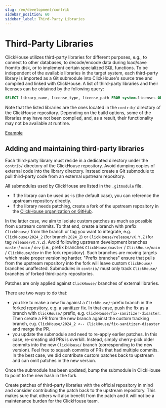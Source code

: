 ```yaml
---
slug: /en/development/contrib
sidebar_position: 60
sidebar_label: Third-Party Libraries
---
```


# Third-Party Libraries

ClickHouse utilizes third-party libraries for different purposes, e.g., to connect to other databases, to decode/encode data during load/save from/to disk, or to implement certain specialized SQL functions.
To be independent of the available libraries in the target system, each third-party library is imported as a Git submodule into ClickHouse's source tree and compiled and linked with ClickHouse.
A list of third-party libraries and their licenses can be obtained by the following query:

``` sql
SELECT library_name, license_type, license_path FROM system.licenses ORDER BY library_name COLLATE 'en';
```

Note that the listed libraries are the ones located in the `contrib/` directory of the ClickHouse repository.
Depending on the build options, some of the libraries may have not been compiled, and, as a result, their functionality may not be available at runtime.

[Example](https://sql.clickhouse.com?query_id=478GCPU7LRTSZJBNY3EJT3)

## Adding and maintaining third-party libraries

Each third-party library must reside in a dedicated directory under the `contrib/` directory of the ClickHouse repository.
Avoid dumping copies of external code into the library directory.
Instead create a Git submodule to pull third-party code from an external upstream repository.

All submodules used by ClickHouse are listed in the `.gitmodule` file.
- If the library can be used as-is (the default case), you can reference the upstream repository directly.
- If the library needs patching, create a fork of the upstream repository in the [ClickHouse organization on GitHub](https://github.com/ClickHouse).

In the latter case, we aim to isolate custom patches as much as possible from upstream commits.
To that end, create a branch with prefix `ClickHouse/` from the branch or tag you want to integrate, e.g. `ClickHouse/2024_2` (for branch `2024_2`) or `ClickHouse/release/vX.Y.Z` (for tag `release/vX.Y.Z`).
Avoid following upstream development branches `master`/ `main` / `dev` (i.e., prefix branches `ClickHouse/master` / `ClickHouse/main` / `ClickHouse/dev` in the fork repository).
Such branches are moving targets which make proper versioning harder.
"Prefix branches" ensure that pulls from the upstream repository into the fork will leave custom `ClickHouse/` branches unaffected.
Submodules in `contrib/` must only track `ClickHouse/` branches of forked third-party repositories.

Patches are only applied against `ClickHouse/` branches of external libraries.

There are two ways to do that:
- you like to make a new fix against a `ClickHouse/`-prefix branch in the forked repository, e.g. a sanitizer fix. In that case, push the fix as a branch with `ClickHouse/` prefix, e.g. `ClickHouse/fix-sanitizer-disaster`. Then create a PR from the new branch against the custom tracking branch, e.g. `ClickHouse/2024_2 <-- ClickHouse/fix-sanitizer-disaster` and merge the PR.
- you update the submodule and need to re-apply earlier patches. In this case, re-creating old PRs is overkill. Instead, simply cherry-pick older commits into the new `ClickHouse/` branch (corresponding to the new version). Feel free to squash commits of PRs that had multiple commits. In the best case, we did contribute custom patches back to upstream and can omit patches in the new version.

Once the submodule has been updated, bump the submodule in ClickHouse to point to the new hash in the fork.

Create patches of third-party libraries with the official repository in mind and consider contributing the patch back to the upstream repository.
This makes sure that others will also benefit from the patch and it will not be a maintenance burden for the ClickHouse team.

